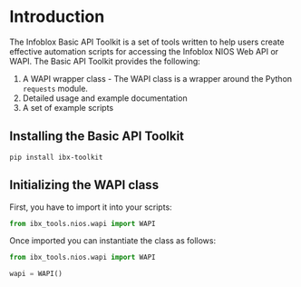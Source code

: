 # Introduction

The Infoblox Basic API Toolkit is a set of tools written to help users create effective automation scripts 
for accessing the Infoblox NIOS Web API or WAPI. The Basic API Toolkit provides the following:

1. A WAPI wrapper class - The WAPI class is a wrapper around the Python `requests` module.
2. Detailed usage and example documentation
3. A set of example scripts 

## Installing the Basic API Toolkit

```shell
pip install ibx-toolkit
```
## Initializing the WAPI class

First, you have to import it into your scripts:

```python
from ibx_tools.nios.wapi import WAPI
```

Once imported you can instantiate the class as follows:

```python
from ibx_tools.nios.wapi import WAPI

wapi = WAPI()
```
